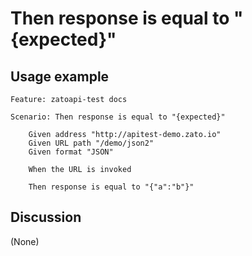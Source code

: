 
Then response is equal to "{expected}"
=============================================================================================================

Usage example
-------------

```
Feature: zatoapi-test docs

Scenario: Then response is equal to "{expected}"

    Given address "http://apitest-demo.zato.io"
    Given URL path "/demo/json2"
    Given format "JSON"

    When the URL is invoked

    Then response is equal to "{"a":"b"}"
```

Discussion
----------

(None)